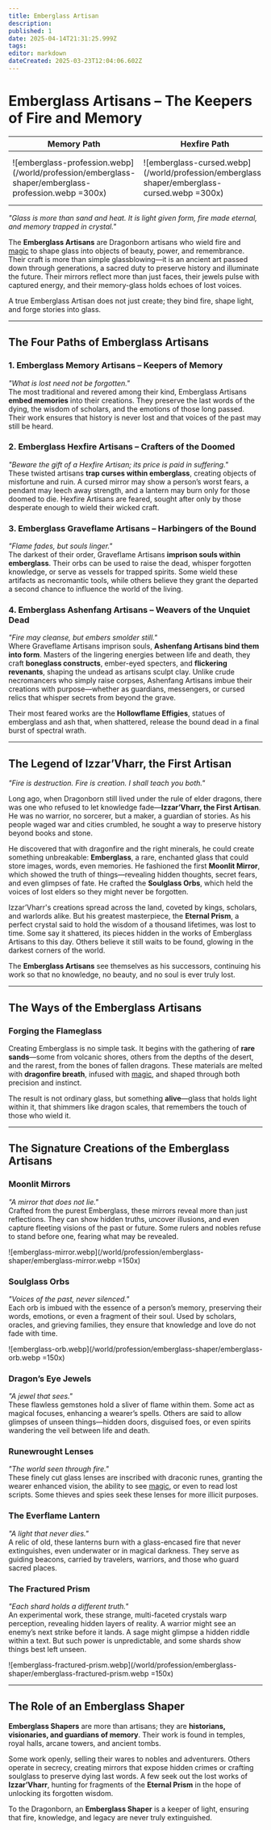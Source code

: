 ```yaml
---
title: Emberglass Artisan
description: 
published: 1
date: 2025-04-14T21:31:25.999Z
tags: 
editor: markdown
dateCreated: 2025-03-23T12:04:06.602Z
---
```


# Emberglass Artisans – The Keepers of Fire and Memory

| Memory Path | Hexfire Path | Graveflame Path | Ashenfang Path|
| --- | --- | --- | --- | 
| ![emberglass-profession.webp](/world/profession/emberglass-shaper/emberglass-profession.webp =300x) | ![emberglass-cursed.webp](/world/profession/emberglass-shaper/emberglass-cursed.webp =300x) | ![emberglass-necromancer.webp](/world/profession/emberglass-shaper/emberglass-necromancer.webp =300x) | ![emberglass-undead.webp](/world/profession/emberglass-shaper/emberglass-undead.webp =300x) |

*"Glass is more than sand and heat. It is light given form, fire made eternal, and memory trapped in crystal."*

The **Emberglass Artisans** are Dragonborn artisans who wield fire and [magic](/structure/mechanic/magic.md) to shape glass into objects of beauty, power, and remembrance. Their craft is more than simple glassblowing—it is an ancient art passed down through generations, a sacred duty to preserve history and illuminate the future. Their mirrors reflect more than just faces, their jewels pulse with captured energy, and their memory-glass holds echoes of lost voices.

A true Emberglass Artisan does not just create; they bind fire, shape light, and forge stories into glass.

---

## The Four Paths of Emberglass Artisans

### **1. Emberglass Memory Artisans – Keepers of Memory**  
*"What is lost need not be forgotten."*  
The most traditional and revered among their kind, Emberglass Artisans **embed memories** into their creations. They preserve the last words of the dying, the wisdom of scholars, and the emotions of those long passed. Their work ensures that history is never lost and that voices of the past may still be heard.

### **2. Emberglass Hexfire Artisans – Crafters of the Doomed**  
*"Beware the gift of a Hexfire Artisan; its price is paid in suffering."*  
These twisted artisans **trap curses within emberglass**, creating objects of misfortune and ruin. A cursed mirror may show a person’s worst fears, a pendant may leech away strength, and a lantern may burn only for those doomed to die. Hexfire Artisans are feared, sought after only by those desperate enough to wield their wicked craft.

### **3. Emberglass Graveflame Artisans – Harbingers of the Bound**  
*"Flame fades, but souls linger."*  
The darkest of their order, Graveflame Artisans **imprison souls within emberglass**. Their orbs can be used to raise the dead, whisper forgotten knowledge, or serve as vessels for trapped spirits. Some wield these artifacts as necromantic tools, while others believe they grant the departed a second chance to influence the world of the living.

### **4. Emberglass Ashenfang Artisans – Weavers of the Unquiet Dead**  
*"Fire may cleanse, but embers smolder still."*  
Where Graveflame Artisans imprison souls, **Ashenfang Artisans bind them into form**. Masters of the lingering energies between life and death, they craft **boneglass constructs**, ember-eyed specters, and **flickering revenants**, shaping the undead as artisans sculpt clay. Unlike crude necromancers who simply raise corpses, Ashenfang Artisans imbue their creations with purpose—whether as guardians, messengers, or cursed relics that whisper secrets from beyond the grave.

Their most feared works are the **Hollowflame Effigies**, statues of emberglass and ash that, when shattered, release the bound dead in a final burst of spectral wrath.


---

## The Legend of Izzar’Vharr, the First Artisan

*"Fire is destruction. Fire is creation. I shall teach you both."*

Long ago, when Dragonborn still lived under the rule of elder dragons, there was one who refused to let knowledge fade—**Izzar’Vharr, the First Artisan**. He was no warrior, no sorcerer, but a maker, a guardian of stories. As his people waged war and cities crumbled, he sought a way to preserve history beyond books and stone.

He discovered that with dragonfire and the right minerals, he could create something unbreakable: **Emberglass**, a rare, enchanted glass that could store images, words, even memories. He fashioned the first **Moonlit Mirror**, which showed the truth of things—revealing hidden thoughts, secret fears, and even glimpses of fate. He crafted the **Soulglass Orbs**, which held the voices of lost elders so they might never be forgotten.

Izzar’Vharr's creations spread across the land, coveted by kings, scholars, and warlords alike. But his greatest masterpiece, the **Eternal Prism**, a perfect crystal said to hold the wisdom of a thousand lifetimes, was lost to time. Some say it shattered, its pieces hidden in the works of Emberglass Artisans to this day. Others believe it still waits to be found, glowing in the darkest corners of the world.

The **Emberglass Artisans** see themselves as his successors, continuing his work so that no knowledge, no beauty, and no soul is ever truly lost.

---

## The Ways of the Emberglass Artisans

### Forging the Flameglass
Creating Emberglass is no simple task. It begins with the gathering of **rare sands**—some from volcanic shores, others from the depths of the desert, and the rarest, from the bones of fallen dragons. These materials are melted with **dragonfire breath**, infused with [magic](/structure/mechanic/magic.md), and shaped through both precision and instinct.

The result is not ordinary glass, but something **alive**—glass that holds light within it, that shimmers like dragon scales, that remembers the touch of those who wield it.

---

## The Signature Creations of the Emberglass Artisans

### **Moonlit Mirrors**  
*"A mirror that does not lie."*  
Crafted from the purest Emberglass, these mirrors reveal more than just reflections. They can show hidden truths, uncover illusions, and even capture fleeting visions of the past or future. Some rulers and nobles refuse to stand before one, fearing what may be revealed.

![emberglass-mirror.webp](/world/profession/emberglass-shaper/emberglass-mirror.webp =150x)

### **Soulglass Orbs**  
*"Voices of the past, never silenced."*  
Each orb is imbued with the essence of a person’s memory, preserving their words, emotions, or even a fragment of their soul. Used by scholars, oracles, and grieving families, they ensure that knowledge and love do not fade with time.

![emberglass-orb.webp](/world/profession/emberglass-shaper/emberglass-orb.webp =150x)

### **Dragon’s Eye Jewels**  
*"A jewel that sees."*  
These flawless gemstones hold a sliver of flame within them. Some act as magical focuses, enhancing a wearer’s spells. Others are said to allow glimpses of unseen things—hidden doors, disguised foes, or even spirits wandering the veil between life and death.

### **Runewrought Lenses**  
*"The world seen through fire."*  
These finely cut glass lenses are inscribed with draconic runes, granting the wearer enhanced vision, the ability to see [magic](/structure/mechanic/magic.md), or even to read lost scripts. Some thieves and spies seek these lenses for more illicit purposes.

### **The Everflame Lantern**  
*"A light that never dies."*  
A relic of old, these lanterns burn with a glass-encased fire that never extinguishes, even underwater or in magical darkness. They serve as guiding beacons, carried by travelers, warriors, and those who guard sacred places.

### **The Fractured Prism**  
*"Each shard holds a different truth."*  
An experimental work, these strange, multi-faceted crystals warp perception, revealing hidden layers of reality. A warrior might see an enemy’s next strike before it lands. A sage might glimpse a hidden riddle within a text. But such power is unpredictable, and some shards show things best left unseen.

![emberglass-fractured-prism.webp](/world/profession/emberglass-shaper/emberglass-fractured-prism.webp =150x)

---

## The Role of an Emberglass Shaper
**Emberglass Shapers** are more than artisans; they are **historians, visionaries, and guardians of memory**. Their work is found in temples, royal halls, arcane towers, and ancient tombs.

Some work openly, selling their wares to nobles and adventurers. Others operate in secrecy, creating mirrors that expose hidden crimes or crafting soulglass to preserve dying last words. A few seek out the lost works of **Izzar’Vharr**, hunting for fragments of the **Eternal Prism** in the hope of unlocking its forgotten wisdom.

To the Dragonborn, an **Emberglass Shaper** is a keeper of light, ensuring that fire, knowledge, and legacy are never truly extinguished.
